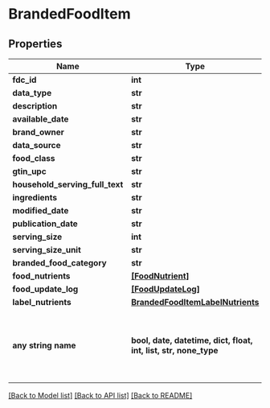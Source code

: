 # BrandedFoodItem


## Properties
Name | Type | Description | Notes
------------ | ------------- | ------------- | -------------
**fdc_id** | **int** |  | 
**data_type** | **str** |  | 
**description** | **str** |  | 
**available_date** | **str** |  | [optional] 
**brand_owner** | **str** |  | [optional] 
**data_source** | **str** |  | [optional] 
**food_class** | **str** |  | [optional] 
**gtin_upc** | **str** |  | [optional] 
**household_serving_full_text** | **str** |  | [optional] 
**ingredients** | **str** |  | [optional] 
**modified_date** | **str** |  | [optional] 
**publication_date** | **str** |  | [optional] 
**serving_size** | **int** |  | [optional] 
**serving_size_unit** | **str** |  | [optional] 
**branded_food_category** | **str** |  | [optional] 
**food_nutrients** | [**[FoodNutrient]**](FoodNutrient.md) |  | [optional] 
**food_update_log** | [**[FoodUpdateLog]**](FoodUpdateLog.md) |  | [optional] 
**label_nutrients** | [**BrandedFoodItemLabelNutrients**](BrandedFoodItemLabelNutrients.md) |  | [optional] 
**any string name** | **bool, date, datetime, dict, float, int, list, str, none_type** | any string name can be used but the value must be the correct type | [optional]

[[Back to Model list]](../README.md#documentation-for-models) [[Back to API list]](../README.md#documentation-for-api-endpoints) [[Back to README]](../README.md)


